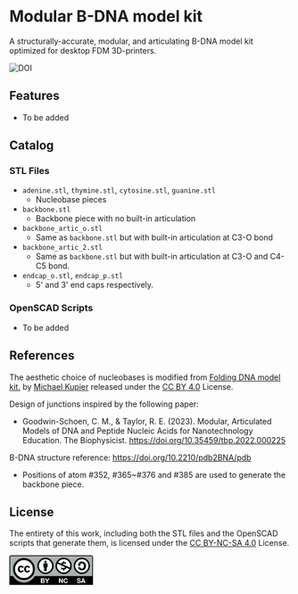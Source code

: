 # Modular B-DNA model kit

A structurally-accurate, modular, and articulating B-DNA model kit optimized for desktop FDM 3D-printers.

![DOI](https://img.shields.io/badge/DOI-12345678-blue)

## Features

- To be added

## Catalog

### STL Files

- `adenine.stl`, `thymine.stl`, `cytosine.stl`, `guanine.stl`
    - Nucleobase pieces
- `backbone.stl`
    - Backbone piece with no built-in articulation
- `backbone_artic_o.stl`
    - Same as `backbone.stl` but with built-in articulation at C3-O bond
- `backbone_artic_2.stl`
    - Same as `backbone.stl` but with built-in articulation at C3-O and C4-C5 bond.
- `endcap_o.stl`, `endcap_p.stl`
    - 5' and 3' end caps respectively.

### OpenSCAD Scripts

- To be added

## References

The aesthetic choice of nucleobases is modified from [Folding DNA model kit.](https://www.thingiverse.com/thing:714312) by [Michael Kupier](https://www.thingiverse.com/mkuiper/designs) released under the [CC BY 4.0](https://creativecommons.org/licenses/by/4.0/) License.

Design of junctions inspired by the following paper:

- Goodwin-Schoen, C. M., & Taylor, R. E. (2023). Modular, Articulated Models of DNA and Peptide Nucleic Acids for Nanotechnology Education. The Biophysicist. https://doi.org/10.35459/tbp.2022.000225

B-DNA structure reference: https://doi.org/10.2210/pdb2BNA/pdb

- Positions of atom #352, #365~#376 and #385 are used to generate the backbone piece.

## License

The entirety of this work, including both the STL files and the OpenSCAD scripts that generate them, is licensed under the [CC BY-NC-SA 4.0](https://creativecommons.org/licenses/by-nc-sa/4.0/) License.

<img src="./others/readme-images/by-nc-sa.png" width="150"/>
